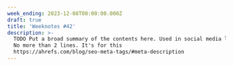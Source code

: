 ```yaml
---
week_ending: 2023-12-08T00:00:00.000Z
draft: true
title: 'Weeknotes #42'
description: >-
  TODO Put a broad summary of the contents here. Used in social media links etc.
  No more than 2 lines. It's for this
  https://ahrefs.com/blog/seo-meta-tags/#meta-description
---
```


